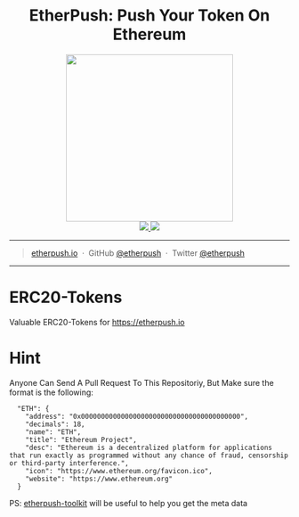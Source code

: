 <h1 align="center">EtherPush: Push Your Token On Ethereum</h1>

<p align="center">
  <img src="https://cdn.rawgit.com/etherpush/logo/master/logo.png" width="300"/>
  <br />
  <a href="https://img.shields.io/badge/branch-master-brightgreen.svg?style=flat-square">
    <img src="https://img.shields.io/badge/branch-master-brightgreen.svg?style=flat-square" />
  </a>
  <a href="https://img.shields.io/badge/license-MIT-blue.svg">
    <img src="https://img.shields.io/badge/license-MIT-blue.svg" />
  </a>
</p>

---

> [etherpush.io](https://etherpush.io) &nbsp;&middot;&nbsp;
> GitHub [@etherpush](https://github.com/etherpush) &nbsp;&middot;&nbsp;
> Twitter [@etherpush](https://twitter.com/etherpush)

---

# ERC20-Tokens
Valuable ERC20-Tokens for https://etherpush.io

# Hint

Anyone Can Send A Pull Request To This Repositoriy, But Make sure the format is the following:

```
  "ETH": {
    "address": "0x0000000000000000000000000000000000000000",
    "decimals": 18,
    "name": "ETH",
    "title": "Ethereum Project",
    "desc": "Ethereum is a decentralized platform for applications that run exactly as programmed without any chance of fraud, censorship or third-party interference.",
    "icon": "https://www.ethereum.org/favicon.ico",
    "website": "https://www.ethereum.org"
  }
```

PS: [etherpush-toolkit](https://github.com/etherpush/toolkit) will be useful to help you get the meta data
